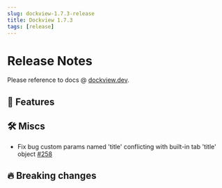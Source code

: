```yaml
---
slug: dockview-1.7.3-release
title: Dockview 1.7.3
tags: [release]
---
```


# Release Notes

Please reference to docs @ [dockview.dev](https://dockview.dev).

## 🚀 Features

## 🛠 Miscs

-  Fix bug custom params named 'title' conflicting with built-in tab 'title' object [#258](https://github.com/mathuo/dockview/issues/258)

## 🔥 Breaking changes
